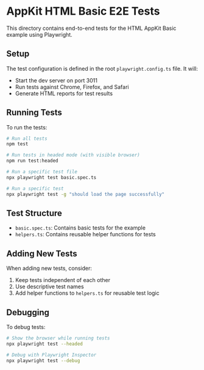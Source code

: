 # AppKit HTML Basic E2E Tests

This directory contains end-to-end tests for the HTML AppKit Basic example using Playwright.

## Setup

The test configuration is defined in the root `playwright.config.ts` file. It will:

- Start the dev server on port 3011
- Run tests against Chrome, Firefox, and Safari
- Generate HTML reports for test results

## Running Tests

To run the tests:

```bash
# Run all tests
npm test

# Run tests in headed mode (with visible browser)
npm run test:headed

# Run a specific test file
npx playwright test basic.spec.ts

# Run a specific test
npx playwright test -g "should load the page successfully"
```

## Test Structure

- `basic.spec.ts`: Contains basic tests for the example
- `helpers.ts`: Contains reusable helper functions for tests

## Adding New Tests

When adding new tests, consider:

1. Keep tests independent of each other
2. Use descriptive test names
3. Add helper functions to `helpers.ts` for reusable test logic

## Debugging

To debug tests:
```bash
# Show the browser while running tests
npx playwright test --headed

# Debug with Playwright Inspector
npx playwright test --debug
```